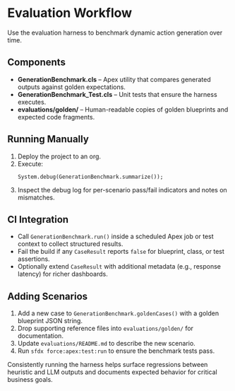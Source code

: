 # Evaluation Workflow

Use the evaluation harness to benchmark dynamic action generation over time.

## Components

- **GenerationBenchmark.cls** – Apex utility that compares generated outputs against golden expectations.
- **GenerationBenchmark_Test.cls** – Unit tests that ensure the harness executes.
- **evaluations/golden/** – Human-readable copies of golden blueprints and expected code fragments.

## Running Manually

1. Deploy the project to an org.
2. Execute:
   ```apex
   System.debug(GenerationBenchmark.summarize());
   ```
3. Inspect the debug log for per-scenario pass/fail indicators and notes on mismatches.

## CI Integration

- Call `GenerationBenchmark.run()` inside a scheduled Apex job or test context to collect structured results.
- Fail the build if any `CaseResult` reports `false` for blueprint, class, or test assertions.
- Optionally extend `CaseResult` with additional metadata (e.g., response latency) for richer dashboards.

## Adding Scenarios

1. Add a new case to `GenerationBenchmark.goldenCases()` with a golden blueprint JSON string.
2. Drop supporting reference files into `evaluations/golden/` for documentation.
3. Update `evaluations/README.md` to describe the new scenario.
4. Run `sfdx force:apex:test:run` to ensure the benchmark tests pass.

Consistently running the harness helps surface regressions between heuristic and LLM outputs and documents expected behavior for critical business goals.
